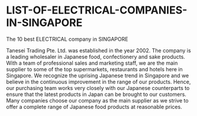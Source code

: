 # LIST-OF-ELECTRICAL-COMPANIES-IN-SINGAPORE
The 10 best ELECTRICAL company in SINGAPORE

Tanesei Trading Pte. Ltd. was established in the year 2002. The company is a leading wholesaler in Japanese food, confectionery and sake products. With a team of professional sales and marketing staff, we are the main supplier to some of the top supermarkets, restaurants and hotels here in Singapore. We recognize the uprising Japanese trend in Singapore and we believe in the continuous improvement in the range of our products. Hence, our purchasing team works very closely with our Japanese counterparts to ensure that the latest products in Japan can be brought to our customers. Many companies choose our company as the main supplier as we strive to offer a complete range of Japanese food products at reasonable prices.
